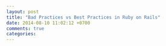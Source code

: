 ```yaml
---
layout: post
title: "Bad Practices vs Best Practices in Ruby on Rails"
date: 2014-08-10 11:02:12 +0700
comments: true
categories: 
---
```

